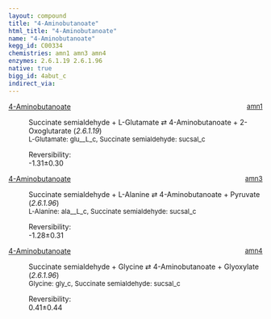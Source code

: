 ```yaml
---
layout: compound
title: "4-Aminobutanoate"
html_title: "4-Aminobutanoate"
name: "4-Aminobutanoate"
kegg_id: C00334
chemistries: amn1 amn3 amn4
enzymes: 2.6.1.19 2.6.1.96
native: true
bigg_id: 4abut_c
indirect_via:
---
```

<dl><dt class="rs-product"><a class="link-dark" data-bs-html="true" data-bs-title="KEGG: C00334" data-bs-toggle="tooltip" href="{{ site.url }}{{ site.baseurl }}/compounds/C00334">4-Aminobutanoate</a><span style="float: right; max-width: 40%"><a class="link-dark opacity-50" href="{{ site.url }}{{ site.baseurl }}/chemistries/amn1" style="font-size: small; word-wrap: anywhere;">amn1</a></span></dt><dd><p>Succinate semialdehyde + L-Glutamate ⇄ 4-Aminobutanoate + 2-Oxoglutarate (<i>2.6.1.19</i>)<br/><span style="font-size: small;"><span data-bs-html="true" data-bs-title="KEGG: C00025" data-bs-toggle="tooltip">L-Glutamate</span>: glu__L_c, <span data-bs-html="true" data-bs-title="KEGG: C00232" data-bs-toggle="tooltip">Succinate semialdehyde</span>: sucsal_c</span><br/><div class="reversibility_info">Reversibility: <div class="progress" style="flex-direction: row-reverse;"><div aria-valuemax="10" aria-valuemin="0" aria-valuenow="-1.313932083676307" class="progress-bar bg-success" role="progressbar" style="width: 13.14%"></div><div aria-valuemax="10" aria-valuemin="0" aria-valuenow="-1.313932083676307" class="progress-bar bg-warning" role="progressbar" style="width: 2.96%"></div></div><span>-1.31±0.30</span><div class="progress"><div aria-valuemax="10" aria-valuemin="0" aria-valuenow="-1.313932083676307" class="progress-bar bg-danger" role="progressbar" style="width: 0%"></div></div></div></p><dl></dl></dd></dl><dl><dt class="rs-product"><a class="link-dark" data-bs-html="true" data-bs-title="KEGG: C00334" data-bs-toggle="tooltip" href="{{ site.url }}{{ site.baseurl }}/compounds/C00334">4-Aminobutanoate</a><span style="float: right; max-width: 40%"><a class="link-dark opacity-50" href="{{ site.url }}{{ site.baseurl }}/chemistries/amn3" style="font-size: small; word-wrap: anywhere;">amn3</a></span></dt><dd><p>Succinate semialdehyde + L-Alanine ⇄ 4-Aminobutanoate + Pyruvate (<i>2.6.1.96</i>)<br/><span style="font-size: small;"><span data-bs-html="true" data-bs-title="KEGG: C00041" data-bs-toggle="tooltip">L-Alanine</span>: ala__L_c, <span data-bs-html="true" data-bs-title="KEGG: C00232" data-bs-toggle="tooltip">Succinate semialdehyde</span>: sucsal_c</span><br/><div class="reversibility_info">Reversibility: <div class="progress" style="flex-direction: row-reverse;"><div aria-valuemax="10" aria-valuemin="0" aria-valuenow="-1.2821912371184112" class="progress-bar bg-success" role="progressbar" style="width: 12.82%"></div><div aria-valuemax="10" aria-valuemin="0" aria-valuenow="-1.2821912371184112" class="progress-bar bg-warning" role="progressbar" style="width: 3.15%"></div></div><span>-1.28±0.31</span><div class="progress"><div aria-valuemax="10" aria-valuemin="0" aria-valuenow="-1.2821912371184112" class="progress-bar bg-danger" role="progressbar" style="width: 0%"></div></div></div></p><dl></dl></dd></dl><dl><dt class="rs-product"><a class="link-dark" data-bs-html="true" data-bs-title="KEGG: C00334" data-bs-toggle="tooltip" href="{{ site.url }}{{ site.baseurl }}/compounds/C00334">4-Aminobutanoate</a><span style="float: right; max-width: 40%"><a class="link-dark opacity-50" href="{{ site.url }}{{ site.baseurl }}/chemistries/amn4" style="font-size: small; word-wrap: anywhere;">amn4</a></span></dt><dd><p>Succinate semialdehyde + Glycine ⇄ 4-Aminobutanoate + Glyoxylate (<i>2.6.1.96</i>)<br/><span style="font-size: small;"><span data-bs-html="true" data-bs-title="KEGG: C00037" data-bs-toggle="tooltip">Glycine</span>: gly_c, <span data-bs-html="true" data-bs-title="KEGG: C00232" data-bs-toggle="tooltip">Succinate semialdehyde</span>: sucsal_c</span><br/><div class="reversibility_info">Reversibility: <div class="progress"><div aria-valuemax="100" aria-valuemin="0" aria-valuenow="0" class="progress-bar bg-success" role="progressbar" style="width: 0%"></div></div><span>0.41±0.44</span><div class="progress"><div aria-valuemax="10" aria-valuemin="0" aria-valuenow="0.41055137788647167" class="progress-bar bg-danger" role="progressbar" style="width: 4.11%"></div><div aria-valuemax="10" aria-valuemin="0" aria-valuenow="0.41055137788647167" class="progress-bar bg-warning" role="progressbar" style="width: 4.39%"></div></div></div></p><dl></dl></dd></dl>